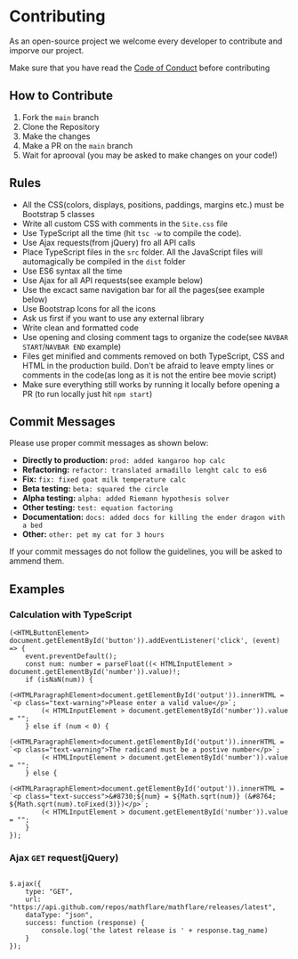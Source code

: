 # Contributing

As an open-source project we welcome every developer to contribute and imporve our project.

Make sure that you have read the [Code of Conduct](https://github.com/liquid-geometry/liquidgeometry/blob/main/CODE_OF_CONDUCT.md) before contributing

## How to Contribute

1. Fork the `main` branch
2. Clone the Repository
3. Make the changes
4. Make a PR on the `main` branch
5. Wait for aprooval (you may be asked to make changes on your code!)

## Rules

- All the CSS(colors, displays, positions, paddings, margins etc.) must be Bootstrap 5 classes
- Write all custom CSS with comments in the `Site.css` file
- Use TypeScript all the time (hit `tsc -w` to compile the code).
- Use Ajax requests(from jQuery) fro all API calls
- Place TypeScript files in the `src` folder. All the JavaScript files will automagically be compiled in the `dist` folder
- Use ES6 syntax all the time
- Use Ajax for all API requests(see example below)
- Use the excact same navigation bar for all the pages(see example below)
- Use Bootstrap Icons for all the icons
- Ask us first if you want to use any external library
- Write clean and formatted code
- Use opening and closing comment tags to organize the code(see `NAVBAR START`/`NAVBAR END` example)
- Files get minified and comments removed on both TypeScript, CSS and HTML in the production build. Don't be afraid to leave empty lines or comments in the code(as long as it is not the entire bee movie script)
- Make sure everything still works by running it locally before opening a PR (to run locally just hit `npm start`)

## Commit Messages

Please use proper commit messages as shown below:
- **Directly to production:** `prod: added kangaroo hop calc`
- **Refactoring:** `refactor: translated armadillo lenght calc to es6`
- **Fix:** `fix: fixed goat milk temperature calc`
- **Beta testing:** `beta: squared the circle`
- **Alpha testing:** `alpha: added Riemann hypothesis solver`
- **Other testing:** `test: equation factoring`
- **Documentation:** `docs: added docs for killing the ender dragon with a bed`
- **Other:** `other: pet my cat for 3 hours`

If your commit messages do not follow the guidelines, you will be asked to ammend them.

## Examples

### Calculation with TypeScript

```TS
(<HTMLButtonElement> document.getElementById('button')).addEventListener('click', (event) => {
    event.preventDefault();
    const num: number = parseFloat((< HTMLInputElement > document.getElementById('number')).value)!;
    if (isNaN(num)) {
        (<HTMLParagraphElement>document.getElementById('output')).innerHTML = `<p class="text-warning">Please enter a valid value</p>`;
        (< HTMLInputElement > document.getElementById('number')).value = "";
    } else if (num < 0) {
        (<HTMLParagraphElement>document.getElementById('output')).innerHTML = `<p class="text-warning">The radicand must be a postive number</p>`;
        (< HTMLInputElement > document.getElementById('number')).value = "";
    } else {
        (<HTMLParagraphElement>document.getElementById('output')).innerHTML = `<p class="text-success">&#8730;${num} = ${Math.sqrt(num)} (&#8764; ${Math.sqrt(num).toFixed(3)})</p>`;
        (< HTMLInputElement > document.getElementById('number')).value = "";
    }
});

```

### Ajax `GET` request(jQuery)

```JS

$.ajax({
    type: "GET",
    url: "https://api.github.com/repos/mathflare/mathflare/releases/latest",
    dataType: "json",
    success: function (response) {
        console.log('the latest release is ' + response.tag_name)
    }
});

```
